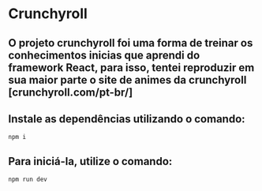 # Crunchyroll
## O projeto crunchyroll foi uma forma de treinar os conhecimentos inicias que aprendi do framework React, para isso, tentei reproduzir em sua maior parte o site de animes da crunchyroll [crunchyroll.com/pt-br/]
## Instale as dependências utilizando o comando:
```npm i ```
## Para iniciá-la, utilize o comando: 
```npm run dev```
